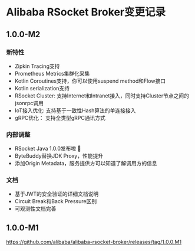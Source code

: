 Alibaba RSocket Broker变更记录
==========================

## 1.0.0-M2

### 新特性

* Zipkin Tracing支持
* Prometheus Metrics集群化采集
* Kotlin Coroutines支持，你可以使用suspend method和Flow接口
* Kotlin serialization支持
* RSocket Cluster: 支持Internet和Intranet接入，同时支持Cluster节点之间的jsonrpc调用
* IoT接入优化: 支持基于一致性Hash算法的单连接接入
* gRPC优化： 支持全类型gRPC通讯方式

### 内部调整

* RSocket Java 1.0.0发布啦 :rose:
* ByteBuddy替换JDK Proxy，性能提升
* 添加Origin Metadata，服务提供方可以知道了解调用方的信息

### 文档

* 基于JWT的安全验证的详细文档说明
* Circuit Break和Back Pressure区别
* 可观测性文档完善

## 1.0.0-M1

https://github.com/alibaba/alibaba-rsocket-broker/releases/tag/1.0.0.M1